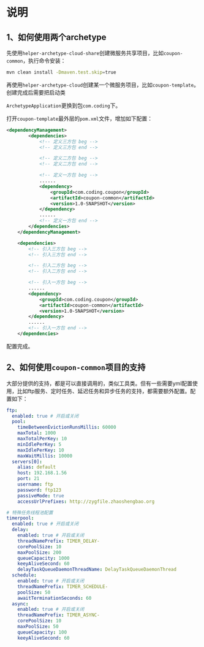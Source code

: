 # 说明

## 1、如何使用两个archetype

先使用`helper-archetype-cloud-share`创建微服务共享项目，比如`coupon-common`，执行命令安装：

```bash
mvn clean install -Dmaven.test.skip=true
```

再使用`helper-archetype-cloud`创建某一个微服务项目，比如`coupon-template`。创建完成后需要把启动类

`ArchetypeApplication`更换到包`com.coding`下。

打开`coupon-template`最外层的`pom.xml`文件，增加如下配置：

```xml
<dependencyManagement>
        <dependencies>
            <!-- 定义三方包 beg -->
            <!-- 定义三方包 end -->

            <!-- 定义二方包 beg -->
            <!-- 定义二方包 end -->

            <!-- 定义一方包 beg -->
			......
            <dependency>
                <groupId>com.coding.coupon</groupId>
                <artifactId>coupon-common</artifactId>
                <version>1.0-SNAPSHOT</version>
            </dependency>
            ......
            <!-- 定义一方包 end -->
        </dependencies>
    </dependencyManagement>

    <dependencies>
        <!-- 引入三方包 beg -->
        <!-- 引入三方包 end -->

        <!-- 引入二方包 beg -->
        <!-- 引入二方包 end -->

        <!-- 引入一方包 beg -->
        ......
        <dependency>
            <groupId>com.coding.coupon</groupId>
            <artifactId>coupon-common</artifactId>
            <version>1.0-SNAPSHOT</version>
        </dependency>
        ......
        <!-- 引入一方包 end -->
    </dependencies>
```

配置完成。

## 2、如何使用`coupon-common`项目的支持

大部分提供的支持，都是可以直接调用的，类似工具类。但有一些需要yml配置使用，比如ftp服务、定时任务、延迟任务和异步任务的支持，都需要额外配置。配置如下：

```yml
ftp:
  enabled: true # 开启或关闭
  pool:
    timeBetweenEvictionRunsMillis: 60000
    maxTotal: 1000
    maxTotalPerKey: 10
    minIdlePerKey: 5
    maxIdlePerKey: 10
    maxWaitMillis: 10000
  servers[0]:
    alias: default
    host: 192.168.1.56
    port: 21
    username: ftp
    password: ftp123
    passiveMode: true
    accessUrlPrefixes: http://zygfile.zhaoshengbao.org

# 特殊任务线程池配置
timerpool:
  enabled: true # 开启或关闭
  delay:
    enabled: true # 开启或关闭
    threadNamePrefix: TIMER_DELAY-
    corePoolSize: 10
    maxPoolSize: 200
    queueCapacity: 1000
    keeyAliveSecond: 60
    delayTaskQueueDaemonThreadName: DelayTaskQueueDaemonThread
  schedule:
    enabled: true # 开启或关闭
    threadNamePrefix: TIMER_SCHEDULE-
    poolSize: 50
    awaitTerminationSeconds: 60
  async:
    enabled: true # 开启或关闭
    threadNamePrefix: TIMER_ASYNC-
    corePoolSize: 10
    maxPoolSize: 50
    queueCapacity: 100
    keeyAliveSecond: 60
```



